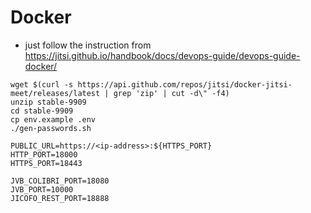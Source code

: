 # Docker

- just follow the instruction from https://jitsi.github.io/handbook/docs/devops-guide/devops-guide-docker/

```shell
wget $(curl -s https://api.github.com/repos/jitsi/docker-jitsi-meet/releases/latest | grep 'zip' | cut -d\" -f4)
unzip stable-9909
cd stable-9909
cp env.example .env
./gen-passwords.sh
```

```shell
PUBLIC_URL=https://<ip-address>:${HTTPS_PORT}
HTTP_PORT=18000
HTTPS_PORT=18443

JVB_COLIBRI_PORT=18080
JVB_PORT=10000
JICOFO_REST_PORT=18888
```
